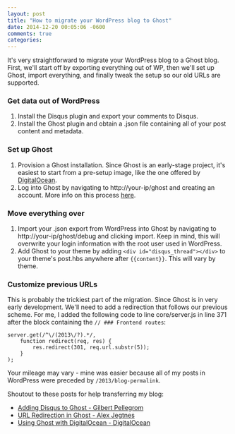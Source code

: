 ```yaml
---
layout: post
title: "How to migrate your WordPress blog to Ghost"
date: 2014-12-20 00:05:06 -0600
comments: true
categories: 
---
```


It's very straightforward to migrate your WordPress blog to a Ghost blog. First, we'll start off by exporting everything out of WP, then we'll set up Ghost, import everything, and finally tweak the setup so our old URLs are supported.

### Get data out of WordPress

1. Install the Disqus plugin and export your comments to Disqus.
2. Install the Ghost plugin and obtain a .json file containing all of your post content and metadata.

### Set up Ghost

1. Provision a Ghost installation. Since Ghost is an early-stage project, it's easiest to start from a pre-setup image, like the one offered by [DigitalOcean](http://www.digitalocean.com).
2. Log into Ghost by navigating to http://your-ip/ghost and creating an account. More info on this process [here](https://www.digitalocean.com/community/articles/how-to-use-the-digitalocean-ghost-application).

### Move everything over

1. Import your .json export from WordPress into Ghost by navigating to http://your-ip/ghost/debug and clicking import. Keep in mind, this will overwrite your login information with the root user used in WordPress.
2. Add Ghost to your theme by adding `<div id="disqus_thread"></div>` to your theme's post.hbs anywhere after `{{content}}`. This will vary by theme.

### Customize previous URLs
This is probably the trickiest part of the migration. Since Ghost is in very early development. We'll need to add a redirection that follows our previous scheme. For me, I added the following code to line core/server.js in line 371 after the block containing the `// ### Frontend routes`:

    server.get(/^\/(2013\/?).*/, 
        function redirect(req, res) {  
            res.redirect(301, req.url.substr(5));
        }
    );
    
Your mileage may vary - mine was easier because all of my posts in WordPress were preceded by `/2013/blog-permalink`.

Shoutout to these posts for help transferring my blog:

* [Adding Disqus to Ghost - Gilbert Pellegrom](http://ghost.pellegrom.me/adding-disqus-comments-to-ghost/)
* [URL Redirection in Ghost - Alex Jegtnes](http://jegtnes.co.uk/how-to-implement-url-redirection-in-ghost-0-3/)
* [Using Ghost with DigitalOcean - DigitalOcean](https://www.digitalocean.com/community/articles/how-to-use-the-digitalocean-ghost-application)
